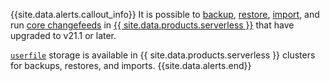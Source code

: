 {{site.data.alerts.callout_info}}
It is possible to [backup](backup.html), [restore](restore.html), [import](import-into.html), and run [core changefeeds](changefeed-for.html) in [{{ site.data.products.serverless }}](https://www.cockroachlabs.com/docs/cockroachcloud/quickstart) that have upgraded to v21.1 or later.

[`userfile`](use-userfile-for-bulk-operations.html) storage is available in {{ site.data.products.serverless }} clusters for backups, restores, and imports.
{{site.data.alerts.end}}
